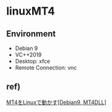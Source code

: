 # linuxMT4

## Environment
 - Debian 9
 - VC++2019
 - Desktop: xfce
 - Remote Connection: vnc

## ref)
[MT4をLinuxで動かす[Debian9, MT4DLL]](https://qiita.com/jacob_327/items/f3d98665355b707bc0e5)
